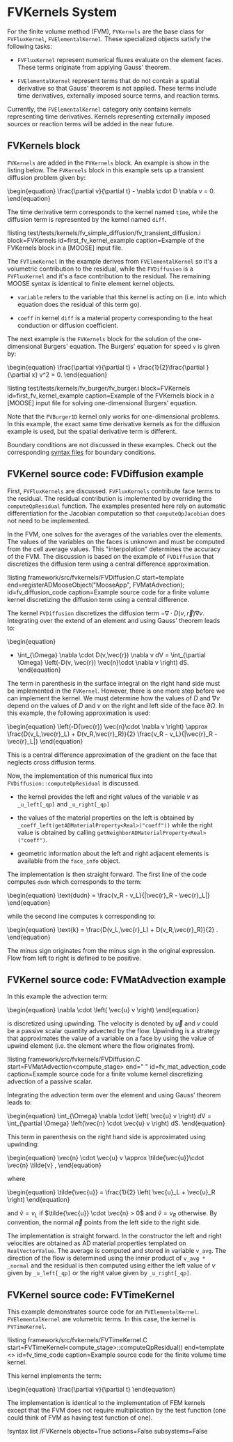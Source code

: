 # FVKernels System

For the finite volume method (FVM), `FVKernels` are the base class for `FVFluxKernel`, `FVElementalKernel`. These specialized objects satisfy the following tasks:

* `FVFluxKernel` represent numerical fluxes evaluate on the element faces. These   terms originate from applying Gauss' theorem.

* `FVElementalKernel` represent terms that do not contain a spatial derivative so that Gauss' theorem is not applied. These terms include time derivatives, externally imposed source terms, and reaction terms.

Currently, the `FVElementalKernel` category only contains kernels representing
time derivatives. Kernels representing externally imposed sources or reaction terms will be added in the near future.

## FVKernels block

`FVKernels` are added in the `FVKernels` block. An example is show in
the listing below. The `FVKernels` block in this example sets up a transient diffusion problem given by:

\begin{equation}
  \frac{\partial v}{\partial t} - \nabla \cdot D \nabla v = 0.
\end{equation}

The time derivative term corresponds to the kernel named `time`, while
the diffusion term is represented by the kernel named `diff`.

!listing test/tests/kernels/fv_simple_diffusion/fv_transient_diffusion.i
         block=FVKernels
         id=first_fv_kernel_example
         caption=Example of the FVKernels block in a [MOOSE] input file.

The `FVTimeKernel` in the example derives from `FVElementalKernel` so it's a volumetric contribution to the residual, while the `FVDiffusion` is a `FVFluxKernel` and it's a face contribution to the residual. The remaining MOOSE syntax is identical to finite element kernel objects.

* `variable` refers to the variable that this kernel is acting on (i.e. into which equation does the residual of this term go).

* `coeff` in kernel `diff` is a material property corresponding to the heat conduction or diffusion coefficient.

The next example is the `FVKernels` block for the solution of the one-dimensional Burgers' equation. The Burgers' equation for speed `v` is given by:

\begin{equation}
  \frac{\partial v}{\partial t} + \frac{1}{2}\frac{\partial }{\partial x} v^2 = 0.
\end{equation}

!listing test/tests/kernels/fv_burger/fv_burger.i
         block=FVKernels
         id=first_fv_kernel_example
         caption=Example of the FVKernels block in a [MOOSE] input file for solving one-dimensional Burgers' equation.

Note that the `FVBurger1D` kernel only works for one-dimensional problems. In this example, the exact same time derivative kernels as for the diffusion example is used, but the spatial derivative term is different.

Boundary conditions are not discussed in these examples. Check out the corresponding [syntax files](syntax/FVBCs/index.md)
for boundary conditions.

## FVKernel source code: FVDiffusion example

First, `FVFluxKernels` are discussed.
`FVFluxKernels` contribute face terms to the residual. The residual contribution is implemented
by overriding the `computeQpResidual` function. The examples presented here rely on automatic
differentiation for the Jacobian computation so that `computeQpJacobian` does not need to be
implemented.

In the FVM, one solves for the averages of the variables over the elements.
The values of the variables on the faces is unknown and must be computed
from the cell average values. This "interpolation" determines the accuracy
of the FVM.
The discussion is based on the example of `FVDiffusion` that discretizes the diffusion term using a central difference approximation.

!listing framework/src/fvkernels/FVDiffusion.C
         start=template
         end=registerADMooseObject("MooseApp", FVMatAdvection);
         id=fv_diffusion_code
         caption=Example source code for a finite volume kernel discretizing the diffusion term using a central difference.

The kernel `FVDiffusion` discretizes the diffusion term $-\nabla \cdot D(v,\vec{r}) \nabla v$.
Integrating over the extend of an element and using Gauss' theorem leads to:

\begin{equation}
-  \int_{\Omega} \nabla \cdot D(v,\vec{r}) \nabla v dV =  \int_{\partial \Omega} \left(-D(v, \vec{r}) \vec{n}\cdot \nabla v \right) dS.
\end{equation}

The term in parenthesis in the surface integral on the right hand side must be implemented
in the `FVKernel`. However, there is one more step before we can implement the kernel. We must determine how the values of $D$ and $\nabla v$ depend on the values of $D$ and $v$ on the right and
left side of the face $\partial \Omega$.
In this example, the following approximation is used:

\begin{equation}
    \left(-D(\vec{r}) \vec{n}\cdot \nabla v \right) \approx \frac{D(v_L,\vec{r}_L) + D(v_R,\vec{r}_R)}{2} \frac{v_R - v_L}{\|\vec{r}_R - \vec{r}_L\|}
\end{equation}

This is a central difference approximation of the gradient on the face that neglects cross
diffusion terms.

Now, the implementation of this numerical flux into `FVDiffusion::computeQpResidual`
is discussed.

* the kernel provides the left and right values of the variable $v$ as `_u_left[_qp]` and `_u_right[_qp]`

* the values of the material properties on the left is obtained by `_coeff_left(getADMaterialProperty<Real>("coeff"))` while
the right value is obtained by calling `getNeighborADMaterialProperty<Real>("coeff")`.

* geometric information about the left and right adjacent elements is available from the `face_info` object.

The implementation is then straight forward. The first line of the code computes `dudn` which corresponds to the term:

\begin{equation}
 \text{dudn} = \frac{v_R - v_L}{\|\vec{r}_R - \vec{r}_L\|}
\end{equation}

while the second line computes `k` corresponding to:

\begin{equation}
  \text{k} = \frac{D(v_L,\vec{r}_L) + D(v_R,\vec{r}_R)}{2} .
\end{equation}

The minus sign originates from the minus sign in the original expression. Flow from left to right is defined to be positive.

## FVKernel source code: FVMatAdvection example

In this example the advection term:

\begin{equation}
  \nabla \cdot \left( \vec{u} v \right)
\end{equation}

is discretized using upwinding. The velocity is denoted by $\vec{u}$ and $v$ could be a passive scalar quantity advected by the flow. Upwinding is a strategy that approximates the value of a variable on a face by using the value of upwind element (i.e. the element where the flow originates from).

!listing framework/src/fvkernels/FVDiffusion.C
         start=FVMatAdvection<compute_stage>
         end=" "
         id=fv_mat_advection_code
         caption=Example source code for a finite volume kernel discretizing advection of a passive scalar.

Integrating the advection term over the element and using Gauss' theorem leads to:

\begin{equation}
   \int_{\Omega}   \nabla \cdot \left( \vec{u} v \right) dV =
   \int_{\partial \Omega} \left(\vec{n} \cdot \vec{u} v \right) dS.
\end{equation}

This term in parenthesis on the right hand side is approximated using upwinding:

\begin{equation}
   \vec{n} \cdot \vec{u} v \approx  \tilde{\vec{u}}\cdot \vec{n}
   \tilde{v}
   ,
\end{equation}

where

\begin{equation}
   \tilde{\vec{u}} = \frac{1}{2} \left( \vec{u}_L + \vec{u}_R \right)
\end{equation}

and  $\tilde{v} = v_L$ if $\tilde{\vec{u}} \cdot \vec{n} > 0$ and $\tilde{v} = v_R$ otherwise.
By convention, the normal $\vec{n}$ points from the left side to the right side.

The implementation is straight forward. In the constructor the left and right velocities are obtained as AD material properties templated on `RealVectorValue`. The average is computed
and stored in variable `v_avg`. The direction of the flow is determined using the inner product of `v_avg * _normal` and the residual is then computed using either the left value of $v$ given by `_u_left[_qp]` or the right value given by `_u_right[_qp]`.

## FVKernel source code: FVTimeKernel

This example demonstrates source code for an `FVElementalKernel`. `FVElementalKernel`
are volumetric terms. In this case, the kernel is `FVTimeKernel`.

!listing framework/src/fvkernels/FVTimeKernel.C
         start=FVTimeKernel<compute_stage>::computeQpResidual()
         end=template <>
         id=fv_time_code
         caption=Example source code for the finite volume time kernel.

This kernel implements the term:

\begin{equation}
  \frac{\partial v}{\partial t}
\end{equation}

The implementation is identical to the implementation of FEM kernels except that
the FVM does not require multiplication by the test function (one could think of FVM as having test function of one).

!syntax list /FVKernels objects=True actions=False subsystems=False
